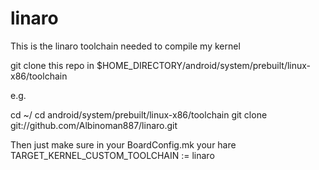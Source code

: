 linaro
======

This is the linaro toolchain needed to compile my kernel

git clone this repo in $HOME_DIRECTORY/android/system/prebuilt/linux-x86/toolchain

e.g.

cd ~/
cd android/system/prebuilt/linux-x86/toolchain
git clone git://github.com/Albinoman887/linaro.git

Then just make sure in your BoardConfig.mk your hare TARGET_KERNEL_CUSTOM_TOOLCHAIN := linaro
